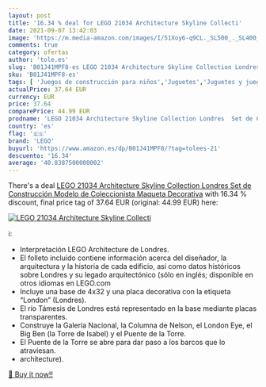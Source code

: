 ```yaml
---
layout: post
title: '16.34 % deal for LEGO 21034 Architecture Skyline Collecti'
date: 2021-09-07 13:42:03
image: 'https://m.media-amazon.com/images/I/51Xoy6-q9CL._SL500_._SL400_.jpg'
comments: true
category: ofertas
author: 'tole.es'
slug: 'B01J41MPF8-es LEGO 21034 Architecture Skyline Collection Londres Set de...'
sku: 'B01J41MPF8-es'
tags: [ 'Juegos de construcción para niños','Juguetes','Juguetes y juegos','Sets de construcción','lego', ]
actualPrice: 37.64 EUR
currency: EUR
price: 37.64
comparePrice: 44.99 EUR
prodname: 'LEGO 21034 Architecture Skyline Collection Londres  Set de Construcción  Modelo de Coleccionista  Maqueta Decorativa'
country: 'es'
flag: '🇪🇸'
brand: 'LEGO'
buyurl: 'https://www.amazon.es/dp/B01J41MPF8/?tag=tolees-21'
descuento: '16.34'
average: '40.8387500000002'
---
```


There's a deal [LEGO 21034 Architecture Skyline Collection Londres  Set de Construcción  Modelo de Coleccionista  Maqueta Decorativa](https://www.amazon.es/dp/B01J41MPF8/?tag=tolees-21)  with  16.34 % discount, final price tag of  37.64 EUR (original: 44.99 EUR) here:

[![LEGO 21034 Architecture Skyline Collecti](https://m.media-amazon.com/images/I/51Xoy6-q9CL._SL500_._SL400_.jpg)](https://www.amazon.es/dp/B01J41MPF8/?tag=tolees-21)

ℹ️:

- Interpretación LEGO Architecture de Londres.
- El folleto incluido contiene información acerca del diseñador, la arquitectura y la historia de cada edificio, así como datos históricos sobre Londres y su legado arquitectónico (sólo en inglés; disponible en otros idiomas en LEGO.com
- Incluye una base de 4x32 y una placa decorativa con la etiqueta “London” (Londres).
- El río Támesis de Londres está representado en la base mediante placas transparentes.
- Construye la Galería Nacional, la Columna de Nelson, el London Eye, el Big Ben (la Torre de Isabel) y el Puente de la Torre.
- El Puente de la Torre se abre para dar paso a los barcos que lo atraviesan.
- architecture).

[🛒 Buy it now!!](https://www.amazon.es/dp/B01J41MPF8/?tag=tolees-21)

